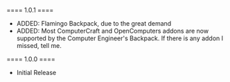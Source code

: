==== 1.0.1 ====

  * ADDED: Flamingo Backpack, due to the great demand
  * ADDED: Most ComputerCraft and OpenComputers addons are now supported by the Computer Engineer's Backpack. If there is any addon I missed, tell me.

==== 1.0.0 ====

  * Initial Release
